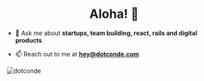 <h1 align="center">Aloha! 👋</h1>

- 💬 Ask me about **startups, team building, react, rails and digital products**

- 📫 Reach out to me at **hey@dotconde.com**

<p>&nbsp;<img align="center" src="https://github-readme-stats.vercel.app/api?username=dotconde&show_icons=true&locale=en&theme=vue&count_private=true" alt="dotconde" /></p>



<!--
**dotconde/dotconde** is a ✨ _special_ ✨ repository because its `README.md` (this file) appears on your GitHub profile.

Here are some ideas to get you started:

- 🔭 I’m currently working on ...
- 🌱 I’m currently learning ...
- 👯 I’m looking to collaborate on ...
- 🤔 I’m looking for help with ...
- 💬 Ask me about ...
- 📫 How to reach me: ...
- 😄 Pronouns: ...
- ⚡ Fun fact: ...
-->
